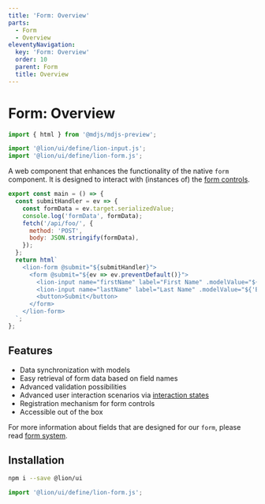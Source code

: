 ```yaml
---
title: 'Form: Overview'
parts:
  - Form
  - Overview
eleventyNavigation:
  key: 'Form: Overview'
  order: 10
  parent: Form
  title: Overview
---
```


# Form: Overview

```js script
import { html } from '@mdjs/mdjs-preview';

import '@lion/ui/define/lion-input.js';
import '@lion/ui/define/lion-form.js';
```

A web component that enhances the functionality of the native `form` component.
It is designed to interact with (instances of) the [form controls](../../fundamentals/systems/form/overview.md).

```js preview-story
export const main = () => {
  const submitHandler = ev => {
    const formData = ev.target.serializedValue;
    console.log('formData', formData);
    fetch('/api/foo/', {
      method: 'POST',
      body: JSON.stringify(formData),
    });
  };
  return html`
    <lion-form @submit="${submitHandler}">
      <form @submit="${ev => ev.preventDefault()}">
        <lion-input name="firstName" label="First Name" .modelValue="${'Foo'}"></lion-input>
        <lion-input name="lastName" label="Last Name" .modelValue="${'Bar'}"></lion-input>
        <button>Submit</button>
      </form>
    </lion-form>
  `;
};
```

## Features

- Data synchronization with models
- Easy retrieval of form data based on field names
- Advanced validation possibilities
- Advanced user interaction scenarios via [interaction states](../../fundamentals/systems/form/interaction-states.md)
- Registration mechanism for form controls
- Accessible out of the box

For more information about fields that are designed for our `form`, please read [form system](../../fundamentals/systems/form/overview.md).

## Installation

```bash
npm i --save @lion/ui
```

```js
import '@lion/ui/define/lion-form.js';
```

